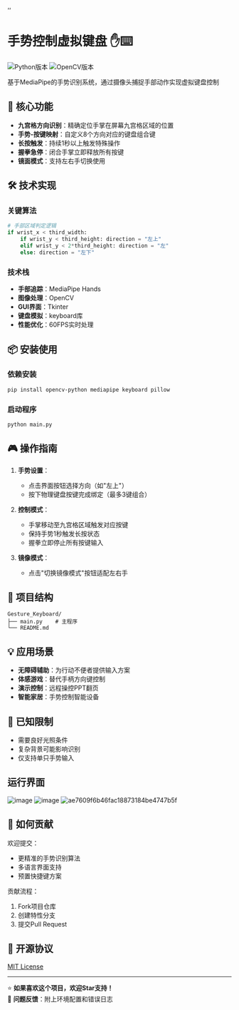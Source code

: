 ‘‘
# 手势控制虚拟键盘 ✋⌨️

![Python版本](https://img.shields.io/badge/Python-3.8%2B-blue)
![OpenCV版本](https://img.shields.io/badge/OpenCV-4.5%2B-green)

基于MediaPipe的手势识别系统，通过摄像头捕捉手部动作实现虚拟键盘控制

## 🚀 核心功能

- **九宫格方向识别**：精确定位手掌在屏幕九宫格区域的位置
- **手势-按键映射**：自定义8个方向对应的键盘组合键
- **长按触发**：持续1秒以上触发特殊操作
- **握拳急停**：闭合手掌立即释放所有按键
- **镜面模式**：支持左右手切换使用

## 🛠️ 技术实现

### 关键算法
```python
# 手部区域判定逻辑
if wrist_x < third_width:
    if wrist_y < third_height: direction = "左上"
    elif wrist_y < 2*third_height: direction = "左"
    else: direction = "左下"
```

### 技术栈
- **手部追踪**：MediaPipe Hands
- **图像处理**：OpenCV
- **GUI界面**：Tkinter
- **键盘模拟**：keyboard库
- **性能优化**：60FPS实时处理

## 📦 安装使用

### 依赖安装
```bash
pip install opencv-python mediapipe keyboard pillow
```

### 启动程序
```bash
python main.py
```

## 🎮 操作指南

1. **手势设置**：
   - 点击界面按钮选择方向（如"左上"）
   - 按下物理键盘按键完成绑定（最多3键组合）

2. **控制模式**：
   - 手掌移动至九宫格区域触发对应按键
   - 保持手势1秒触发长按状态
   - 握拳立即停止所有按键输入

3. **镜像模式**：
   - 点击"切换镜像模式"按钮适配左右手


## 📂 项目结构
```
Gesture_Keyboard/
├── main.py    # 主程序
└── README.md
```

## 💡 应用场景

- **无障碍辅助**：为行动不便者提供输入方案
- **体感游戏**：替代手柄方向键控制
- **演示控制**：远程操控PPT翻页
- **智能家居**：手势控制智能设备

## 🚨 已知限制

- 需要良好光照条件
- 复杂背景可能影响识别
- 仅支持单只手势输入

## 运行界面
![image](https://github.com/user-attachments/assets/bdefd1ce-e28e-4632-89d7-390d76db0501)
![image](https://github.com/user-attachments/assets/2316690d-e681-45ab-bfb5-6b19fd33b48a)
![ae7609f6b46fac18873184be4747b5f](https://github.com/user-attachments/assets/fbeace66-4f03-41b8-899e-932dcf8babde)





## 🤝 如何贡献

欢迎提交：
- 更精准的手势识别算法
- 多语言界面支持
- 预置快捷键方案

贡献流程：
1. Fork项目仓库
2. 创建特性分支
3. 提交Pull Request

## 📄 开源协议
[MIT License](LICENSE)

---

⭐ **如果喜欢这个项目，欢迎Star支持！**  
🐛 **问题反馈**：附上环境配置和错误日志
```
